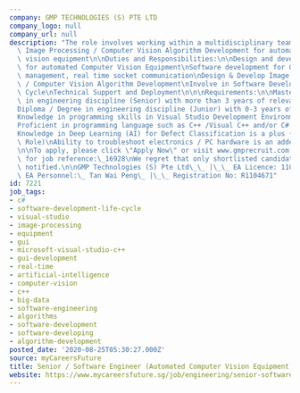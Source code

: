 ```yaml
---
company: GMP TECHNOLOGIES (S) PTE LTD
company_logo: null
company_url: null
description: "The role involves working within a multidisciplinary team to carry out\
  \ Image Processing / Computer Vision Algorithm Development for automated computer\
  \ vision equipment\n\nDuties and Responsibilities:\n\nDesign and develop software\
  \ for automated Computer Vision Equipment\nSoftware development for GUI, big data\
  \ management, real time socket communication\nDesign & Develop Image Processing\
  \ / Computer Vision Algorithm Development\nInvolve in Software Development Life\
  \ Cycle\nTechnical Support and Deployment\n\n\nRequirements:\n\nMasters / Degree\
  \ in engineering discipline (Senior) with more than 3 years of relevant experience.\n\
  Diploma / Degree in engineering discipline (Junior) with 0-3 years of relevant experience.\n\
  Knowledge in programming skills in Visual Studio Development Environment is a plus\n\
  Proficient in programming language such as C++ /Visual C++ and/or C# is preferred\n\
  Knowledge in Deep Learning (AI) for Defect Classification is a plus (For Senior\
  \ Role)\nAbility to troubleshoot electronics / PC hardware is an added advantage\n\
  \n\nTo apply, please click \"Apply Now\" or visit www.gmprecruit.com and search\
  \ for job reference:\_16928\nWe regret that only shortlisted candidates will be\
  \ notified.\n\nGMP Technologies (S) Pte Ltd\_\_ |\_\_ EA Licence: 11C3793\_\_ |\
  \ EA Personnel:\_ Tan Wai Peng\_ |\_\_ Registration No: R1104671"
id: 7221
job_tags:
- c#
- software-development-life-cycle
- visual-studio
- image-processing
- equipment
- gui
- microsoft-visual-studio-c++
- gui-development
- real-time
- artificial-intelligence
- computer-vision
- c++
- big-data
- software-engineering
- algorithms
- software-development
- software-developing
- algorithm-development
posted_date: '2020-08-25T05:30:27.000Z'
source: myCareersFuture
title: Senior / Software Engineer (Automated Computer Vision Equipment)
website: https://www.mycareersfuture.sg/job/engineering/senior-software-engineer-4c0a3718d69c5e5d2546fb24aff77043
---
```

